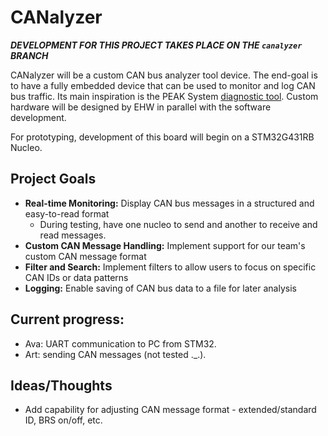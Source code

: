 # CANalyzer

***DEVELOPMENT FOR THIS PROJECT TAKES PLACE ON THE `canalyzer` BRANCH***

CANalyzer will be a custom CAN bus analyzer tool device. The end-goal is to have a fully embedded
device that can be used to monitor and log CAN bus traffic. Its main inspiration is the PEAK System
[diagnostic tool](https://www.peak-system.com/PCAN-Diag-FD.456.0.html?&L=1). Custom hardware will
be designed by EHW in parallel with the software development.

For prototyping, development of this board will begin on a STM32G431RB Nucleo.

## Project Goals

- **Real-time Monitoring:** Display CAN bus messages in a structured and easy-to-read format
  - During testing, have one nucleo to send and another to receive and read messages.
- **Custom CAN Message Handling:** Implement support for our team's custom CAN message format
- **Filter and Search:** Implement filters to allow users to focus on specific CAN IDs or data patterns
- **Logging:** Enable saving of CAN bus data to a file for later analysis


## Current progress:
- Ava: UART communication to PC from STM32.
- Art: sending CAN messages (not tested ._.).
## Ideas/Thoughts
- Add capability for adjusting CAN message format - extended/standard ID, BRS on/off, etc.
